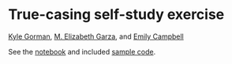 True-casing self-study exercise
===============================

[Kyle Gorman](mailto:kgorman@gc.cuny.edu), [M. Elizabeth
Garza](mailto:garza.elizabeth9@gmail.com), and [Emily
Campbell](mailto:ecampbell4@gradcenter.cuny.edu)

See the [notebook](README.ipynb) and included [sample code](caseify).
